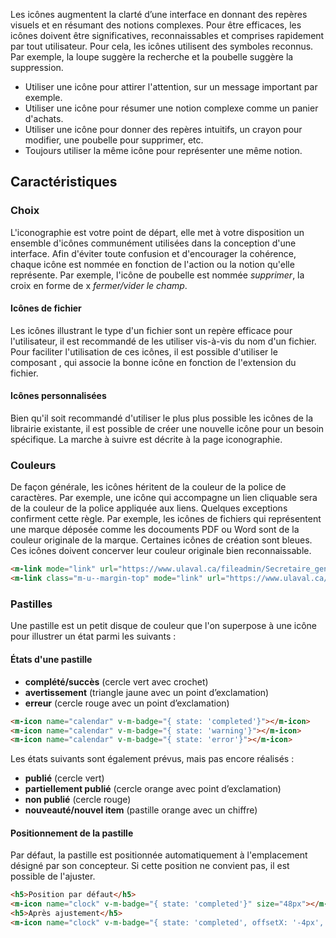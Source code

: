 Les icônes augmentent la clarté d’une interface en donnant des repères visuels et en résumant des notions complexes. Pour être efficaces, les icônes doivent être significatives, reconnaissables et comprises rapidement par tout utilisateur. Pour cela, les icônes utilisent des symboles reconnus. Par exemple, la loupe suggère la recherche et la poubelle suggère la suppression.

<modul-do>
    <ul>
        <li>Utiliser une icône pour attirer l'attention, sur un message important par exemple.</li>
        <li>Utiliser une icône pour résumer une notion complexe comme un panier d'achats.</li>
        <li>Utiliser une icône pour donner des repères intuitifs, un crayon pour modifier, une poubelle pour supprimer, etc.</li>
        <li>Toujours utiliser la même icône pour représenter une même notion.</li>
    </ul>
</modul-do>

## Caractéristiques

### Choix
<m-link mode="link" url='/normes/normes-graphiques/iconographie/'>L'iconographie</m-link> est votre point de départ, elle met à votre disposition un ensemble d'icônes communément utilisées dans la conception d'une interface. Afin d'éviter toute confusion et d'encourager la cohérence, chaque icône est nommée en fonction de l'action ou la notion qu'elle représente. Par exemple, l'icône de poubelle est nommée <em>supprimer</em>, la croix en forme de x <em>fermer/vider le champ</em>.

#### Icônes de fichier
Les icônes illustrant le type d'un fichier sont un repère efficace pour l'utilisateur, il est recommandé de les utiliser vis-à-vis du nom d'un fichier. Pour faciliter l'utilisation de ces icônes, il est possible d'utiliser le composant <modul-go name="m-icon-file"></modul-go>, qui associe la bonne icône en fonction de l'extension du fichier.

#### Icônes personnalisées
Bien qu'il soit recommandé d'utiliser le plus plus possible les icônes de la librairie existante, il est possible de créer une nouvelle icône pour un besoin spécifique. La marche à suivre est décrite à la page <m-link mode="link" url='/normes/normes-graphiques/iconographie/'>iconographie</m-link>.

### Couleurs
De façon générale, les icônes héritent de la couleur de la police de caractères. Par exemple, une icône qui accompagne un lien cliquable sera de la couleur de la police appliquée aux liens. Quelques exceptions confirment cette règle. Par exemple, les icônes de fichiers qui représentent une marque déposée comme les docouments PDF ou Word sont de la couleur originale de la marque. Certaines icônes de création sont bleues. Ces icônes doivent concerver leur couleur originale bien reconnaissable.

<modul-demo>

```html
<m-link mode="link" url="https://www.ulaval.ca/fileadmin/Secretaire_general/Reglements/Reglement_des_etudes.pdf"><m-icon-file class="m-u--margin-right--s" size="16px" extension="pdf"></m-icon-file>Règlement des études</m-link><br/>
<m-link class="m-u--margin-top" mode="link" url="https://www.ulaval.ca/fileadmin/Secretaire_general/Reglements/Reglement_des_etudes.pdf"><m-icon-file class="m-u--margin-right--s" size="16px" extension="default"></m-icon-file>Fichier non reconnu</m-link>
```

</modul-demo>


### Pastilles
Une pastille est un petit disque de couleur que l'on superpose à une icône pour illustrer un état parmi les suivants&nbsp;:

#### États d'une pastille
* **complété/succès** (cercle vert avec crochet)
* **avertissement** (triangle jaune avec un point d’exclamation)
* **erreur** (cercle rouge avec un point d’exclamation)

<modul-demo>

```html
<m-icon name="calendar" v-m-badge="{ state: 'completed'}"></m-icon>
<m-icon name="calendar" v-m-badge="{ state: 'warning'}"></m-icon>
<m-icon name="calendar" v-m-badge="{ state: 'error'}"></m-icon>

```

</modul-demo>

Les états suivants sont également prévus, mais pas encore réalisés&nbsp;:

* **publié** (cercle vert)
* **partiellement publié** (cercle orange avec point d’exclamation)
* **non publié** (cercle rouge)
* **nouveauté/nouvel item** (pastille orange avec un chiffre)

#### Positionnement de la pastille
Par défaut, la pastille est positionnée automatiquement à l'emplacement désigné par son concepteur. Si cette position ne convient pas, il est possible de l'ajuster.

<modul-demo>

```html
<h5>Position par défaut</h5>
<m-icon name="clock" v-m-badge="{ state: 'completed'}" size="48px"></m-icon>
<h5>Après ajustement</h5>
<m-icon name="clock" v-m-badge="{ state: 'completed', offsetX: '-4px', offsetY: '-2px'}" size="48px"></m-icon>

```

</modul-demo>



